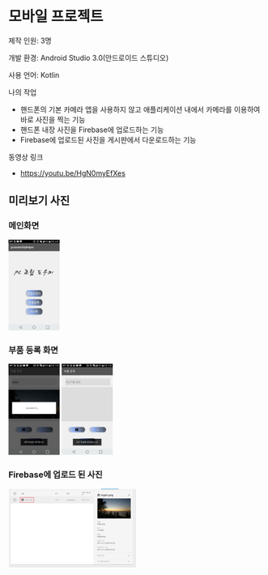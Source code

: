 # 모바일 프로젝트
제작 인원: 3명

개발 환경: Android Studio 3.0(안드로이드 스튜디오)

사용 언어: Kotlin

나의 작업
+ 핸드폰의 기본 카메라 앱을 사용하지 않고 애플리케이션 내에서 카메라를 이용하여 바로 사진을 찍는 기능
+ 핸드폰 내장 사진을 Firebase에 업로드하는 기능
+ Firebase에 업로드된 사진을 게시판에서 다운로드하는 기능

동영상 링크
+ https://youtu.be/HgN0myEfXes

## 미리보기 사진
### 메인화면
<img src="./image/main.jpg" width="20%" height="20%">

### 부품 등록 화면
<img src="./image/camera_upload.jpg" width="20%" height="20%">   <img src="./image/camera.jpg" width="20%" height="20%">

### Firebase에 업로드 된 사진
<img src="./image/firebase.png" width="50%" height="50%">
